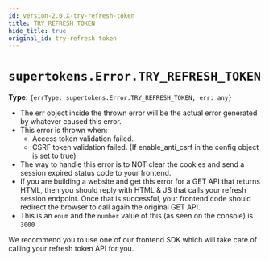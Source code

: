 ```yaml
---
id: version-2.0.X-try-refresh-token
title: TRY_REFRESH_TOKEN
hide_title: true
original_id: try-refresh-token
---
```


# ```supertokens.Error.TRY_REFRESH_TOKEN```

**Type:** `{errType: supertokens.Error.TRY_REFRESH_TOKEN, err: any}`
- The err object inside the thrown error will be the actual error generated by whatever caused this error.
- This error is thrown when:
    - Access token validation failed.
    - CSRF token validation failed. (If enable_anti_csrf in the config object is set to true)
- The way to handle this error is to NOT clear the cookies and send a session expired status code to your frontend.
- If you are building a website and get this error for a GET API that returns HTML, then you should reply with HTML & JS that calls your refresh session endpoint. Once that is successful, your frontend code should redirect the browser to call again the original GET API.
- This is an ```enum``` and the ```number``` value of this (as seen on the console) is ```3000``` 

<div class="specialNote" style="margin-bottom: 20px">
We recommend you to use one of our frontend SDK which will take care of calling your refresh token API for you.
</div>